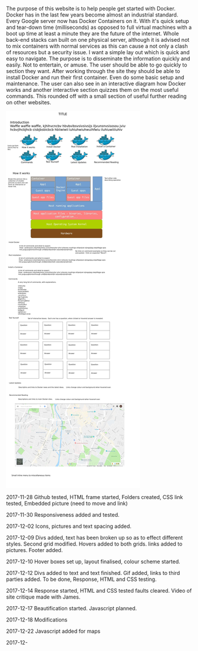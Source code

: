 The purpose of this website is to help people get started with Docker.  Docker has in the last few years become almost an industrial standard.  Every Google server now has Docker Containers on it.  With it's quick setup and tear-down time (milliseconds) as opposed to full virtual machines with a boot up time at least a minute they are the future of the internet.  Whole back-end stacks can built on one physical server, although it is advised not to mix containers with normal services as this can cause a not only a clash of resources but a security issue.
I want a simple lay out which is quick and easy to navigate.  The purpose is to disseminate the information quickly and easily.  Not to entertain, or amuse. The user should be able to go quickly to section they want. After working through the site they should be able to install Docker and run their first container.  Even do some basic setup and maintenance. 
The user can also see in an interactive diagram how Docker works and another interactive section quizzes them on the most useful commands.
This rounded off with a small section of useful further reading on other websites. 

![wireframe](https://github.com/AndyR03/CTEC3905_website/blob/master/Wireframe.jpeg)

2017-11-28 Github tested, HTML frame started,  Folders created, CSS link tested,  Embedded picture (need to move and link) 

2017-11-30 Responsiveness added and tested.

2017-12-02 Icons, pictures and text spacing added.

2017-12-09 Divs added, text has been broken up so as to effect different styles.  Second grid modified.  Hovers added to both grids.  links added to pictures. Footer added. 

2017-12-10 Hover boxes set up, layout finalised, colour scheme started. 

2017-12-12 Divs added to text and text finished.  Gif added, links to third parties added.  To be done,  Response, HTML and CSS testing.

2017-12-14 Response started, HTML and CSS tested faults cleared. Video of site critique made with James.

2017-12-17 Beautification started.  Javascript planned. 

2017-12-18 Modifications

2017-12-22 Javascript added for maps

2017-12-


